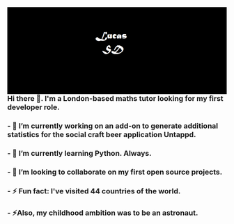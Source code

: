 <img align="right" width="1000" height="200" src="https://github.com/LucasSD/LucasSD/blob/main/Github%20header.png">


### Hi there 👋. I'm a London-based maths tutor looking for my first developer role.
### - 🔭 I’m currently working on an add-on to generate additional statistics for the social craft beer application Untappd. 
### - 🌱 I’m currently learning Python. Always. 
### - 👯 I’m looking to collaborate on my first open source projects. 
### - ⚡ Fun fact: I've visited 44 countries of the world. 
### - ⚡Also, my childhood ambition was to be an astronaut. 





<!--
**LucasSD/LucasSD** is a ✨ _special_ ✨ repository because its `README.md` (this file) appears on your GitHub profile.

Here are some ideas to get you started:


- 🌱 I’m currently learning ...
- 👯 I’m looking to collaborate on ...
- 🤔 I’m looking for help with ...
- 💬 Ask me about ...
- 📫 How to reach me: ...
- 😄 Pronouns: ...
- ⚡ Fun fact: ...
-->
